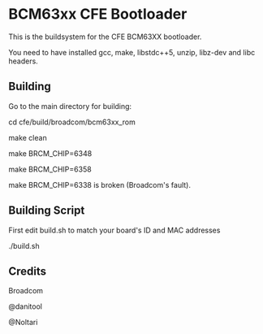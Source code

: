 BCM63xx CFE Bootloader
======================
This is the buildsystem for the CFE BCM63XX bootloader.

You need to have installed gcc, make, libstdc++5, unzip, libz-dev and libc headers.

Building
--------
Go to the main directory for building:

cd cfe/build/broadcom/bcm63xx_rom

make clean

make BRCM_CHIP=6348

make BRCM_CHIP=6358

make BRCM_CHIP=6338 is broken (Broadcom's fault).

Building Script
---------------
First edit build.sh to match your board's ID and MAC addresses

./build.sh

Credits
-------
Broadcom

@danitool

@Noltari
